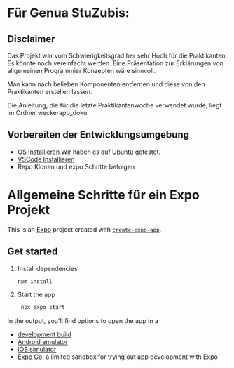 # Für Genua StuZubis:


## Disclaimer

Das Projekt war vom Schwierigkeitsgrad her sehr Hoch für die Praktikanten. Es könnte noch vereinfacht werden. 
Eine Präsentation zur Erklärungen von allgemeinen Programmier Konzepten wäre sinnvoll.

Man kann nach belieben Komponenten entfernen und diese von den Praktikanten erstellen lassen.

Die Anleitung, die für die letzte Praktikantenwoche verwendet wurde, liegt im Ordner weckerapp_doku.

## Vorbereiten der Entwicklungsumgebung


- [OS Installieren](https://ubuntu.com/download/desktop) Wir haben es auf Ubuntu getestet.
- [VSCode Installieren](https://code.visualstudio.com/docs/setup/linux#_install-vs-code-on-linux)  
- Repo Klonen und expo Schritte befolgen




# Allgemeine Schritte für ein Expo Projekt

This is an [Expo](https://expo.dev) project created with [`create-expo-app`](https://www.npmjs.com/package/create-expo-app).

## Get started

1. Install dependencies

   ```bash
   npm install
   ```

2. Start the app

   ```bash
    npx expo start
   ```

In the output, you'll find options to open the app in a

- [development build](https://docs.expo.dev/develop/development-builds/introduction/)
- [Android emulator](https://docs.expo.dev/workflow/android-studio-emulator/)
- [iOS simulator](https://docs.expo.dev/workflow/ios-simulator/)
- [Expo Go](https://expo.dev/go), a limited sandbox for trying out app development with Expo

